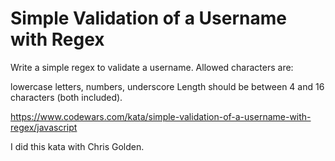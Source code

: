 # Simple Validation of a Username with Regex

Write a simple regex to validate a username. Allowed characters are:

lowercase letters,
numbers,
underscore
Length should be between 4 and 16 characters (both included).

https://www.codewars.com/kata/simple-validation-of-a-username-with-regex/javascript

I did this kata with Chris Golden.